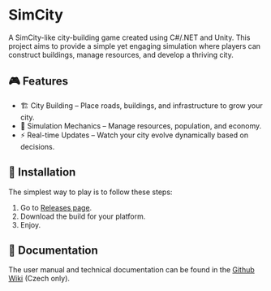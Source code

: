 # SimCity

A SimCity-like city-building game created using C#/.NET and Unity. This project aims to provide
a simple yet engaging simulation where players can construct buildings, manage resources, and develop a thriving city.

## 🎮 Features

- 🏗️ City Building – Place roads, buildings, and infrastructure to grow your city.
- 🔄 Simulation Mechanics – Manage resources, population, and economy.
- ⚡ Real-time Updates – Watch your city evolve dynamically based on decisions.

## 🚀 Installation

The simplest way to play is to follow these steps:

1. Go to [Releases page](https://github.com/PatrikTrefil/simcity/releases).
2. Download the build for your platform.
3. Enjoy.


## 📑 Documentation

The user manual and technical documentation can be found in the [Github Wiki](https://github.com/PatrikTrefil/simcity/wiki) (Czech only).
